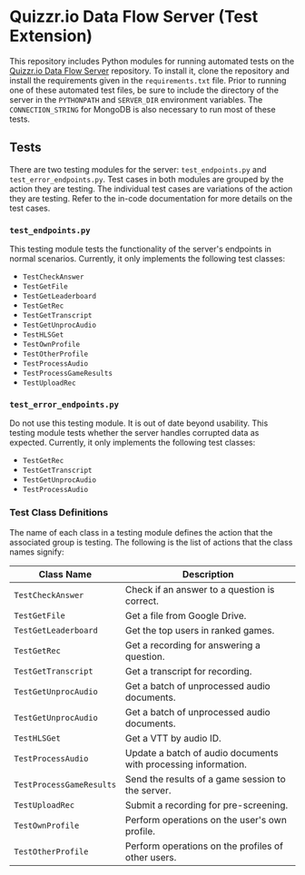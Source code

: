 # Quizzr.io Data Flow Server (Test Extension)
This repository includes Python modules for running automated tests on the [Quizzr.io Data Flow Server](https://github.com/UMD-Summer-2021-ASR/quizzr-server) repository. To install it, clone the repository and install the requirements given in the `requirements.txt` file. Prior to running one of these automated test files, be sure to include the directory of the server in the `PYTHONPATH` and `SERVER_DIR` environment variables. The `CONNECTION_STRING` for MongoDB is also necessary to run most of these tests.

## Tests
There are two testing modules for the server: `test_endpoints.py` and `test_error_endpoints.py`. Test cases in both modules are grouped by the action they are testing. The individual test cases are variations of the action they are testing. Refer to the in-code documentation for more details on the test cases.

### `test_endpoints.py`
This testing module tests the functionality of the server's endpoints in normal scenarios. Currently, it only implements the following test classes:
* `TestCheckAnswer`
* `TestGetFile`
* `TestGetLeaderboard`
* `TestGetRec`
* `TestGetTranscript`
* `TestGetUnprocAudio`
* `TestHLSGet`
* `TestOwnProfile`
* `TestOtherProfile`
* `TestProcessAudio`
* `TestProcessGameResults`
* `TestUploadRec`


### `test_error_endpoints.py`
Do not use this testing module. It is out of date beyond usability. 
This testing module tests whether the server handles corrupted data as expected. Currently, it only implements the following test classes:
* `TestGetRec`
* `TestGetTranscript`
* `TestGetUnprocAudio`
* `TestProcessAudio`

### Test Class Definitions
The name of each class in a testing module defines the action that the associated group is testing. The following is the list of actions that the class names signify:

| Class Name               | Description                                                    |
| ------------------------ | -------------------------------------------------------------- |
| `TestCheckAnswer`        | Check if an answer to a question is correct.                   |
| `TestGetFile`            | Get a file from Google Drive.                                  |
| `TestGetLeaderboard`     | Get the top users in ranked games.                             |
| `TestGetRec`             | Get a recording for answering a question.                      |
| `TestGetTranscript`      | Get a transcript for recording.                                |
| `TestGetUnprocAudio`     | Get a batch of unprocessed audio documents.                    |
| `TestGetUnprocAudio`     | Get a batch of unprocessed audio documents.                    |
| `TestHLSGet`             | Get a VTT by audio ID.                                         |
| `TestProcessAudio`       | Update a batch of audio documents with processing information. |
| `TestProcessGameResults` | Send the results of a game session to the server.              |
| `TestUploadRec`          | Submit a recording for pre-screening.                          |
| `TestOwnProfile`         | Perform operations on the user's own profile.                  |
| `TestOtherProfile`       | Perform operations on the profiles of other users.             |